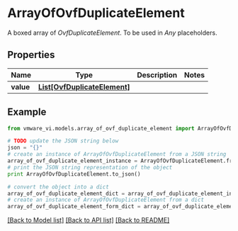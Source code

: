 # ArrayOfOvfDuplicateElement

A boxed array of *OvfDuplicateElement*. To be used in *Any* placeholders. 

## Properties
Name | Type | Description | Notes
------------ | ------------- | ------------- | -------------
**value** | [**List[OvfDuplicateElement]**](OvfDuplicateElement.md) |  | 

## Example

```python
from vmware_vi.models.array_of_ovf_duplicate_element import ArrayOfOvfDuplicateElement

# TODO update the JSON string below
json = "{}"
# create an instance of ArrayOfOvfDuplicateElement from a JSON string
array_of_ovf_duplicate_element_instance = ArrayOfOvfDuplicateElement.from_json(json)
# print the JSON string representation of the object
print ArrayOfOvfDuplicateElement.to_json()

# convert the object into a dict
array_of_ovf_duplicate_element_dict = array_of_ovf_duplicate_element_instance.to_dict()
# create an instance of ArrayOfOvfDuplicateElement from a dict
array_of_ovf_duplicate_element_form_dict = array_of_ovf_duplicate_element.from_dict(array_of_ovf_duplicate_element_dict)
```
[[Back to Model list]](../README.md#documentation-for-models) [[Back to API list]](../README.md#documentation-for-api-endpoints) [[Back to README]](../README.md)



